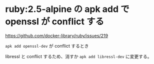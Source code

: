 ruby:2.5-alpine の apk add で openssl が conflict する
===

https://github.com/docker-library/ruby/issues/219

`apk add openssl-dev` が conflict するとき

libressl と conflict するため、消すか `apk add libressl-dev` に変更する。
